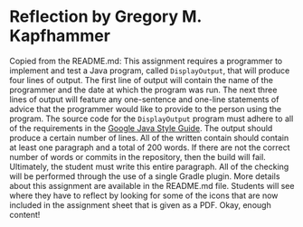 # Reflection by Gregory M. Kapfhammer

Copied from the README.md: This assignment requires a programmer to implement
and test a Java program, called `DisplayOutput`, that will produce four lines of
output. The first line of output will contain the name of the programmer and the
date at which the program was run. The next three lines of output will feature
any one-sentence and one-line statements of advice that the programmer would
like to provide to the person using the program. The source code for the
`DisplayOutput` program must adhere to all of the requirements in the [Google
Java Style Guide](https://google.github.io/styleguide/javaguide.html). The
output should produce a certain number of lines. All of the written contain
should contain at least one paragraph and a total of 200 words. If there are not
the correct number of words or commits in the repository, then the build will
fail. Ultimately, the student must write this entire paragraph. All of the
checking will be performed through the use of a single Gradle plugin. More
details about this assignment are available in the README.md file. Students will
see where they have to reflect by looking for some of the icons that are now
included in the assignment sheet that is given as a PDF. Okay, enough content!
